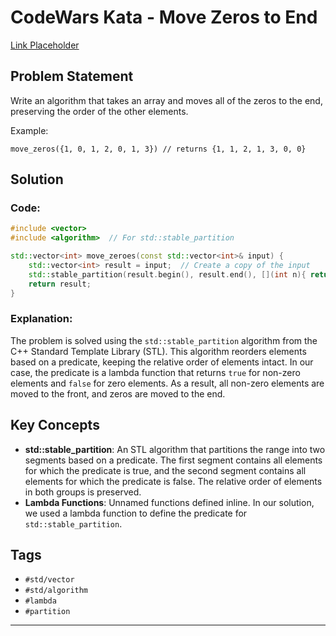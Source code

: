 # CodeWars Kata - Move Zeros to End

[Link Placeholder](https://www.codewars.com/kata/52597aa56021e91c93000cb0/train/cpp)

## Problem Statement

Write an algorithm that takes an array and moves all of the zeros to the end, preserving the order of the other elements.

Example:
```
move_zeros({1, 0, 1, 2, 0, 1, 3}) // returns {1, 1, 2, 1, 3, 0, 0}
```

## Solution

### Code:
```cpp
#include <vector>
#include <algorithm>  // For std::stable_partition

std::vector<int> move_zeroes(const std::vector<int>& input) {
    std::vector<int> result = input;  // Create a copy of the input
    std::stable_partition(result.begin(), result.end(), [](int n){ return n != 0; });
    return result;
}
```

### Explanation:
The problem is solved using the `std::stable_partition` algorithm from the C++ Standard Template Library (STL). This algorithm reorders elements based on a predicate, keeping the relative order of elements intact. In our case, the predicate is a lambda function that returns `true` for non-zero elements and `false` for zero elements. As a result, all non-zero elements are moved to the front, and zeros are moved to the end.

## Key Concepts

- **std::stable_partition**: An STL algorithm that partitions the range into two segments based on a predicate. The first segment contains all elements for which the predicate is true, and the second segment contains all elements for which the predicate is false. The relative order of elements in both groups is preserved.
- **Lambda Functions**: Unnamed functions defined inline. In our solution, we used a lambda function to define the predicate for `std::stable_partition`.

## Tags

- `#std/vector`
- `#std/algorithm`
- `#lambda`
- `#partition`

---